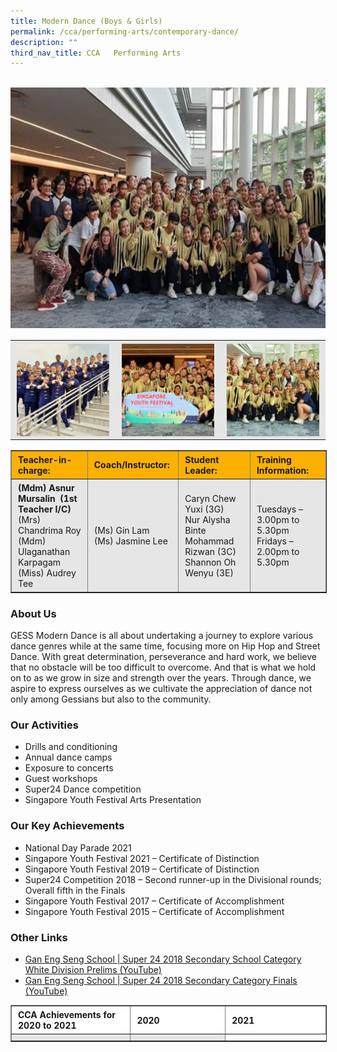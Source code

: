 ```yaml
---
title: Modern Dance (Boys & Girls)
permalink: /cca/performing-arts/contemporary-dance/
description: ""
third_nav_title: CCA   Performing Arts
---
```


<br>
<img src="/images/Dance.jpeg" 
         style="width:550px"
	/>
	
<table align="center" style="box-sizing: inherit; border-collapse: collapse; border-spacing: 0px; max-width: 100%; color: rgb(34, 34, 34); font-family: &quot;Source Sans Pro&quot;, sans-serif; font-size: 16px; font-style: normal; font-variant-ligatures: normal; font-variant-caps: normal; font-weight: 400; letter-spacing: normal; orphans: 2; text-align: start; text-transform: none; white-space: normal; widows: 2; word-spacing: 0px; -webkit-text-stroke-width: 0px; background-color: rgb(255, 255, 255); text-decoration-thickness: initial; text-decoration-style: initial; text-decoration-color: initial;"><tbody style="box-sizing: inherit;"><tr style="box-sizing: inherit; background: rgb(230, 230, 230);"><td style="box-sizing: inherit; padding: 5px 10px; text-align: center;"><a href="/images/Super24-GESS-2018-150x150.jpeg" target="_blank" rel="noopener noreferrer" style="box-sizing: inherit; background-color: transparent; transition: all 0.25s ease-in-out 0s; outline: 0px; color: rgb(255, 208, 26); text-decoration: underline;"><img class="aligncenter wp-image-19445 size-thumbnail" src="/images/Super24-GESS-2018-150x150.jpeg" style="box-sizing: inherit; border: 0px; vertical-align: middle; max-width: 100%; height: auto; margin: auto; display: block; clear: both;"></a></td><td style="box-sizing: inherit; padding: 5px 10px; text-align: center;"><a href="/images/SYF2019-1-150x150.jpeg" target="_blank" rel="noopener noreferrer" style="box-sizing: inherit; background-color: transparent; transition: all 0.25s ease-in-out 0s; color: rgb(241, 174, 22); text-decoration: underline;"><img class="aligncenter wp-image-19446 size-thumbnail" src="/images/SYF2019-1-150x150.jpeg" alt="Syf2019 1" width="150" height="150" style="box-sizing: inherit; border: 0px; vertical-align: middle; max-width: 100%; height: auto; margin: auto; display: block; clear: both;"></a></td><td style="box-sizing: inherit; padding: 5px 10px; text-align: center;"><a href="/images/SYF2019-2-150x150.jpeg" target="_blank" rel="noopener noreferrer" style="box-sizing: inherit; background-color: transparent; transition: all 0.25s ease-in-out 0s; color: rgb(241, 174, 22); text-decoration: underline;"><img class="aligncenter wp-image-19447 size-thumbnail" src="/images/SYF2019-2-150x150.jpeg" alt="Syf2019 2" width="150" height="150" style="box-sizing: inherit; border: 0px; vertical-align: middle; max-width: 100%; height: auto; margin: auto; display: block; clear: both;"></a></td></tr></tbody></table>

<table border="1" style="box-sizing: inherit; border-collapse: collapse; border-spacing: 0px; max-width: 100%; width: 826.664px;"><tbody style="box-sizing: inherit;"><tr style="box-sizing: inherit; background: rgb(252, 177, 0); height: 33px;"><td style="box-sizing: inherit; padding: 5px 10px; width: 233.875px; height: 33px;"><strong style="box-sizing: inherit; font-weight: bold;">Teacher-in-charge:</strong></td><td style="box-sizing: inherit; padding: 5px 10px; width: 152.266px; height: 33px;"><strong style="box-sizing: inherit; font-weight: bold;">Coach/Instructor:</strong></td><td style="box-sizing: inherit; padding: 5px 10px; width: 210.969px; height: 33px;"><strong style="box-sizing: inherit; font-weight: bold;">Student Leader:</strong></td><td style="box-sizing: inherit; padding: 5px 10px; width: 228.555px; height: 33px;"><strong style="box-sizing: inherit; font-weight: bold;">Training Information:</strong></td></tr><tr style="box-sizing: inherit; background: rgb(230, 230, 230); height: 84px;"><td style="box-sizing: inherit; padding: 5px 10px; width: 233.875px; height: 84px;"><strong style="box-sizing: inherit; font-weight: bold;">(Mdm) Asnur Mursalin&nbsp; (1st Teacher I/C)</strong><br style="box-sizing: inherit;">(Mrs) Chandrima Roy<br style="box-sizing: inherit;">(Mdm) Ulaganathan Karpagam<br style="box-sizing: inherit;">(Miss) Audrey Tee</td><td style="box-sizing: inherit; padding: 5px 10px; width: 152.266px; height: 84px;">(Ms) Gin Lam<br style="box-sizing: inherit;">(Ms) Jasmine Lee</td><td style="box-sizing: inherit; padding: 5px 10px; width: 210.969px; height: 84px;">Caryn Chew Yuxi (3G)<br style="box-sizing: inherit;">Nur Alysha Binte Mohammad Rizwan (3C)<br style="box-sizing: inherit;">Shannon Oh Wenyu (3E)</td><td style="box-sizing: inherit; padding: 5px 10px; width: 228.555px; height: 84px;">Tuesdays – 3.00pm to 5.30pm<br style="box-sizing: inherit;">Fridays – 2.00pm to 5.30pm</td></tr></tbody></table>

### About Us

GESS Modern Dance is all about undertaking a journey to explore various dance genres while at the same time, focusing more on Hip Hop and Street Dance. With great determination, perseverance and hard work, we believe that no obstacle will be too difficult to overcome. And that is what we hold on to as we grow in size and strength over the years. Through dance, we aspire to express ourselves as we cultivate the appreciation of dance not only among Gessians but also to the community.

### Our Activities

*   Drills and conditioning
*   Annual dance camps
*   Exposure to concerts
*   Guest workshops
*   Super24 Dance competition
*   Singapore Youth Festival Arts Presentation

### Our Key Achievements

*   National Day Parade 2021
*   Singapore Youth Festival 2021 – Certificate of Distinction
*   Singapore Youth Festival 2019 – Certificate of Distinction
*   Super24 Competition 2018 – Second runner-up in the Divisional rounds; Overall fifth in the Finals
*   Singapore Youth Festival 2017 – Certificate of Accomplishment
*   Singapore Youth Festival 2015 – Certificate of Accomplishment

### Other Links

*   [Gan Eng Seng School | Super 24 2018 Secondary School Category White Division Prelims (YouTube)](https://www.youtube.com/watch?v=rcw9GWl_JaM)
*   [Gan Eng Seng School | Super 24 2018 Secondary Category Finals (YouTube)](https://www.youtube.com/watch?v=U6wMJChNT9E)

  

<table border="1" width="888" style="box-sizing: inherit; border-collapse: collapse; border-spacing: 0px; max-width: 100%; width: 888px;"><tbody style="box-sizing: inherit;"><tr style="box-sizing: inherit; background: rgb(255, 255, 255);"><td width="288" style="box-sizing: inherit; padding: 5px 10px;"><strong style="box-sizing: inherit; font-weight: bold;">CCA Achievements for 2020&nbsp;to 2021</strong></td><td width="288" style="box-sizing: inherit; padding: 5px 10px;"><strong style="box-sizing: inherit; font-weight: bold;">2020</strong></td><td width="312" style="box-sizing: inherit; padding: 5px 10px;"><strong style="box-sizing: inherit; font-weight: bold;">2021</strong></td></tr><tr style="box-sizing: inherit; background: rgb(230, 230, 230);"><td width="288" style="box-sizing: inherit; padding: 5px 10px; color: rgb(34, 34, 34); font-family: &quot;Source Sans Pro&quot;, sans-serif; font-size: 16px; font-style: normal; font-variant-ligatures: normal; font-variant-caps: normal; font-weight: 400; letter-spacing: normal; orphans: 2; text-align: start; text-indent: 0px; text-transform: none; white-space: normal; widows: 2; word-spacing: 0px; -webkit-text-stroke-width: 0px; text-decoration-thickness: initial; text-decoration-style: initial; text-decoration-color: initial;"></td><td width="288" style="box-sizing: inherit; padding: 5px 10px; color: rgb(34, 34, 34); font-family: &quot;Source Sans Pro&quot;, sans-serif; font-size: 16px; font-style: normal; font-variant-ligatures: normal; font-variant-caps: normal; font-weight: 400; letter-spacing: normal; orphans: 2; text-align: start; text-indent: 0px; text-transform: none; white-space: normal; widows: 2; word-spacing: 0px; -webkit-text-stroke-width: 0px; text-decoration-thickness: initial; text-decoration-style: initial; text-decoration-color: initial;"></td></tr></tbody></table>